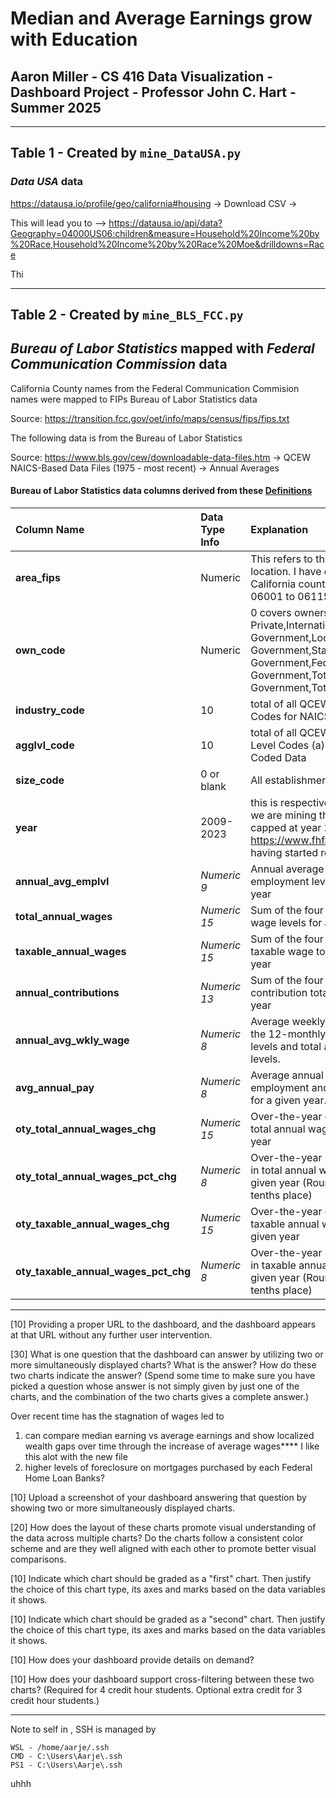 # Median and Average Earnings grow with Education

## Aaron Miller -  CS 416 Data Visualization - Dashboard Project - Professor John C. Hart - Summer 2025 

---------------------------------------------------------------------------------------------------------------------

## Table 1 - Created by `mine_DataUSA.py`

### *Data USA* data

<https://datausa.io/profile/geo/california#housing> &rarr; Download CSV &rarr;

This will lead you to --> <https://datausa.io/api/data?Geography=04000US06:children&measure=Household%20Income%20by%20Race,Household%20Income%20by%20Race%20Moe&drilldowns=Race>

Thi

---------------------------------------------------------------------------------------------------------------------

## Table 2 - Created by  `mine_BLS_FCC.py`

## *Bureau of Labor Statistics* mapped with *Federal Communication Commission* data

California County names from the Federal Communication Commision names were mapped to FIPs Bureau of Labor Statistics data

Source: <https://transition.fcc.gov/oet/info/maps/census/fips/fips.txt>

The following data is from the Bureau of Labor Statistics

Source: <https://www.bls.gov/cew/downloadable-data-files.htm> &rarr; QCEW NAICS-Based Data Files (1975 - most recent) &rarr; Annual Averages

#### Bureau of Labor Statistics data columns derived from these [Definitions](https://www.bls.gov/cew/about-data/downloadable-file-layouts/annual/naics-based-annual-layout.htm)

| Column Name | Data Type Info | Explanation |
| :------- | :------ | :--- |
| **area_fips**| Numeric | This refers to the geographic location. I have only kept California county FIPs codes 06001 to 06115. |
| **own_code**| Numeric | 0 covers ownership for all Private,International Government,Local Government,State Government,Federal Government,Total Government,Total U.I. Covered |
| **industry_code**| 10|total of all QCEW Ownership Codes for NAICS Coded Data |
| **agglvl_code**|  10|  total of all QCEW Aggregation Level Codes (a) for NAICS Coded Data |
| **size_code**|  0 or blank| All establishment sizes |
| **year**|  2009-2023|  this is respective of each year we are mining the data for- capped at year 2009 due to <https://www.fhfa.gov/data/pudb> having started recording this|
|**annual_avg_emplvl** | *Numeric 9*| Annual average of monthly employment levels for a given year|
|**total_annual_wages** | *Numeric 15* | Sum of the four quarterly total wage levels for a given year |
|**taxable_annual_wages** | *Numeric 15* | Sum of the four quarterly total taxable wage totals for a given year |
|**annual_contributions** | *Numeric 13* | Sum of the four quarterly contribution totals for a given year |
|**annual_avg_wkly_wage** | *Numeric 8* | Average weekly wage based on the 12-monthly employment levels and total annual wage levels. |
|**avg_annual_pay** | *Numeric 8* | Average annual pay based on employment and wage levels for a given year. |
|**oty_total_annual_wages_chg** | *Numeric 15* | Over-the-year change in the total annual wages for a given year |
|**oty_total_annual_wages_pct_chg** | *Numeric 8* | Over-the-year percent change in total annual wages for a given year (Rounded to the tenths place) |
|**oty_taxable_annual_wages_chg** |*Numeric 15* |Over-the-year change in taxable annual wages for a given year |
|**oty_taxable_annual_wages_pct_chg**| *Numeric 8* |Over-the-year percent change in taxable annual wages for a given year (Rounded to the tenths place)|

----------------------------------------------------------------------------------------------------------------------------

[10] Providing a proper URL to the dashboard, and the dashboard appears at that URL without any further user intervention.

[30] What is one question that the dashboard can answer by utilizing two or more simultaneously displayed charts? What is the answer? How do these two charts indicate the answer? (Spend some time to make sure you have picked a question whose answer is not simply given by just one of the charts, and the combination of the two charts gives a complete answer.)

 Over recent time has the stagnation of wages led to 
   1. can compare median earning vs average earnings and show localized wealth gaps over time through the increase of average wages**** I like this alot with the new file 
   2. higher levels of foreclosure on mortgages purchased by each Federal Home Loan Banks?

[10] Upload a screenshot of your dashboard answering that question by showing two or more simultaneously displayed charts.

[20] How does the layout of these charts promote visual understanding of the data across multiple charts? Do the charts follow a consistent color scheme and are they well aligned with each other to promote better visual comparisons.

[10] Indicate which chart should be graded as a "first" chart. Then justify the choice of this chart type, its axes and marks based on the data variables it shows.

[10] Indicate which chart should be graded as a "second" chart. Then justify the choice of this chart type, its axes and marks based on the data variables it shows.

[10] How does your dashboard provide details on demand?

[10] How does your dashboard support cross-filtering between these two charts?  (Required for 4 credit hour students. Optional extra credit for 3 credit hour students.)

----------------------------------------------------------------------------------------------------------------------------------------
Note to self in , SSH is managed by

```
WSL - /home/aarje/.ssh 
CMD - C:\Users\Aarje\.ssh
PS1 - C:\Users\Aarje\.ssh
```

uhhh
